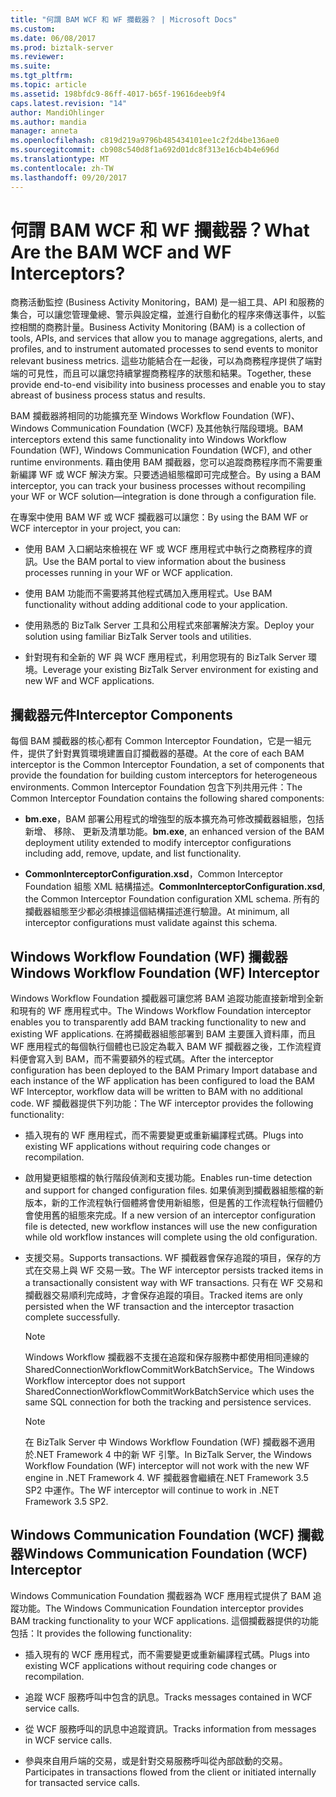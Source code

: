 ```yaml
---
title: "何謂 BAM WCF 和 WF 攔截器？ | Microsoft Docs"
ms.custom: 
ms.date: 06/08/2017
ms.prod: biztalk-server
ms.reviewer: 
ms.suite: 
ms.tgt_pltfrm: 
ms.topic: article
ms.assetid: 198bfdc9-86ff-4017-b65f-19616deeb9f4
caps.latest.revision: "14"
author: MandiOhlinger
ms.author: mandia
manager: anneta
ms.openlocfilehash: c819d219a9796b485434101ee1c2f2d4be136ae0
ms.sourcegitcommit: cb908c540d8f1a692d01dc8f313e16cb4b4e696d
ms.translationtype: MT
ms.contentlocale: zh-TW
ms.lasthandoff: 09/20/2017
---
```

# <a name="what-are-the-bam-wcf-and-wf-interceptors"></a><span data-ttu-id="a9bee-103">何謂 BAM WCF 和 WF 攔截器？</span><span class="sxs-lookup"><span data-stu-id="a9bee-103">What Are the BAM WCF and WF Interceptors?</span></span>
<span data-ttu-id="a9bee-104">商務活動監控 (Business Activity Monitoring，BAM) 是一組工具、API 和服務的集合，可以讓您管理彙總、警示與設定檔，並進行自動化的程序來傳送事件，以監控相關的商務計量。</span><span class="sxs-lookup"><span data-stu-id="a9bee-104">Business Activity Monitoring (BAM) is a collection of tools, APIs, and services that allow you to manage aggregations, alerts, and profiles, and to instrument automated processes to send events to monitor relevant business metrics.</span></span> <span data-ttu-id="a9bee-105">這些功能結合在一起後，可以為商務程序提供了端對端的可見性，而且可以讓您持續掌握商務程序的狀態和結果。</span><span class="sxs-lookup"><span data-stu-id="a9bee-105">Together, these provide end-to-end visibility into business processes and enable you to stay abreast of business process status and results.</span></span>  
  
 <span data-ttu-id="a9bee-106">BAM 攔截器將相同的功能擴充至 Windows Workflow Foundation (WF)、Windows Communication Foundation (WCF) 及其他執行階段環境。</span><span class="sxs-lookup"><span data-stu-id="a9bee-106">BAM interceptors extend this same functionality into Windows Workflow Foundation (WF), Windows Communication Foundation (WCF), and other runtime environments.</span></span> <span data-ttu-id="a9bee-107">藉由使用 BAM 攔截器，您可以追蹤商務程序而不需要重新編譯 WF 或 WCF 解決方案。只要透過組態檔即可完成整合。</span><span class="sxs-lookup"><span data-stu-id="a9bee-107">By using a BAM interceptor, you can track your business processes without recompiling your WF or WCF solution—integration is done through a configuration file.</span></span>  
  
 <span data-ttu-id="a9bee-108">在專案中使用 BAM WF 或 WCF 攔截器可以讓您：</span><span class="sxs-lookup"><span data-stu-id="a9bee-108">By using the BAM WF or WCF interceptor in your project, you can:</span></span>  
  
-   <span data-ttu-id="a9bee-109">使用 BAM 入口網站來檢視在 WF 或 WCF 應用程式中執行之商務程序的資訊。</span><span class="sxs-lookup"><span data-stu-id="a9bee-109">Use the BAM portal to view information about the business processes running in your WF or WCF application.</span></span>  
  
-   <span data-ttu-id="a9bee-110">使用 BAM 功能而不需要將其他程式碼加入應用程式。</span><span class="sxs-lookup"><span data-stu-id="a9bee-110">Use BAM functionality without adding additional code to your application.</span></span>  
  
-   <span data-ttu-id="a9bee-111">使用熟悉的 BizTalk Server 工具和公用程式來部署解決方案。</span><span class="sxs-lookup"><span data-stu-id="a9bee-111">Deploy your solution using familiar BizTalk Server tools and utilities.</span></span>  
  
-   <span data-ttu-id="a9bee-112">針對現有和全新的 WF 與 WCF 應用程式，利用您現有的 BizTalk Server 環境。</span><span class="sxs-lookup"><span data-stu-id="a9bee-112">Leverage your existing BizTalk Server environment for existing and new WF and WCF applications.</span></span>  
  
## <a name="interceptor-components"></a><span data-ttu-id="a9bee-113">攔截器元件</span><span class="sxs-lookup"><span data-stu-id="a9bee-113">Interceptor Components</span></span>  
 <span data-ttu-id="a9bee-114">每個 BAM 攔截器的核心都有 Common Interceptor Foundation，它是一組元件，提供了針對異質環境建置自訂攔截器的基礎。</span><span class="sxs-lookup"><span data-stu-id="a9bee-114">At the core of each BAM interceptor is the Common Interceptor Foundation, a set of components that provide the foundation for building custom interceptors for heterogeneous environments.</span></span> <span data-ttu-id="a9bee-115">Common Interceptor Foundation 包含下列共用元件：</span><span class="sxs-lookup"><span data-stu-id="a9bee-115">The Common Interceptor Foundation contains the following shared components:</span></span>  
  
-   <span data-ttu-id="a9bee-116">**bm.exe**，BAM 部署公用程式的增強型的版本擴充為可修改攔截器組態，包括新增、 移除、 更新及清單功能。</span><span class="sxs-lookup"><span data-stu-id="a9bee-116">**bm.exe**, an enhanced version of the BAM deployment utility extended to modify interceptor configurations including add, remove, update, and list functionality.</span></span>  
  
-   <span data-ttu-id="a9bee-117">**CommonInterceptorConfiguration.xsd**，Common Interceptor Foundation 組態 XML 結構描述。</span><span class="sxs-lookup"><span data-stu-id="a9bee-117">**CommonInterceptorConfiguration.xsd**, the Common Interceptor Foundation configuration XML schema.</span></span> <span data-ttu-id="a9bee-118">所有的攔截器組態至少都必須根據這個結構描述進行驗證。</span><span class="sxs-lookup"><span data-stu-id="a9bee-118">At minimum, all interceptor configurations must validate against this schema.</span></span>  
  
## <a name="windows-workflow-foundation-wf-interceptor"></a><span data-ttu-id="a9bee-119">Windows Workflow Foundation (WF) 攔截器</span><span class="sxs-lookup"><span data-stu-id="a9bee-119">Windows Workflow Foundation (WF) Interceptor</span></span>  
 <span data-ttu-id="a9bee-120">Windows Workflow Foundation 攔截器可讓您將 BAM 追蹤功能直接新增到全新和現有的 WF 應用程式中。</span><span class="sxs-lookup"><span data-stu-id="a9bee-120">The Windows Workflow Foundation interceptor enables you to transparently add BAM tracking functionality to new and existing WF applications.</span></span> <span data-ttu-id="a9bee-121">在將攔截器組態部署到 BAM 主要匯入資料庫，而且 WF 應用程式的每個執行個體也已設定為載入 BAM WF 攔截器之後，工作流程資料便會寫入到 BAM，而不需要額外的程式碼。</span><span class="sxs-lookup"><span data-stu-id="a9bee-121">After the interceptor configuration has been deployed to the BAM Primary Import database and each instance of the WF application has been configured to load the BAM WF Interceptor, workflow data will be written to BAM with no additional code.</span></span> <span data-ttu-id="a9bee-122">WF 攔截器提供下列功能：</span><span class="sxs-lookup"><span data-stu-id="a9bee-122">The WF interceptor provides the following functionality:</span></span>  
  
-   <span data-ttu-id="a9bee-123">插入現有的 WF 應用程式，而不需要變更或重新編譯程式碼。</span><span class="sxs-lookup"><span data-stu-id="a9bee-123">Plugs into existing WF applications without requiring code changes or recompilation.</span></span>  
  
-   <span data-ttu-id="a9bee-124">啟用變更組態檔的執行階段偵測和支援功能。</span><span class="sxs-lookup"><span data-stu-id="a9bee-124">Enables run-time detection and support for changed configuration files.</span></span> <span data-ttu-id="a9bee-125">如果偵測到攔截器組態檔的新版本，新的工作流程執行個體將會使用新組態，但是舊的工作流程執行個體仍會使用舊的組態來完成。</span><span class="sxs-lookup"><span data-stu-id="a9bee-125">If a new version of an interceptor configuration file is detected, new workflow instances will use the new configuration while old workflow instances will complete using the old configuration.</span></span>  
  
-   <span data-ttu-id="a9bee-126">支援交易。</span><span class="sxs-lookup"><span data-stu-id="a9bee-126">Supports transactions.</span></span> <span data-ttu-id="a9bee-127">WF 攔截器會保存追蹤的項目，保存的方式在交易上與 WF 交易一致。</span><span class="sxs-lookup"><span data-stu-id="a9bee-127">The WF interceptor persists tracked items in a transactionally consistent way with WF transactions.</span></span> <span data-ttu-id="a9bee-128">只有在 WF 交易和攔截器交易順利完成時，才會保存追蹤的項目。</span><span class="sxs-lookup"><span data-stu-id="a9bee-128">Tracked items are only persisted when the WF transaction and the interceptor trasaction complete successfully.</span></span>  
  
    > [!NOTE]
    >  <span data-ttu-id="a9bee-129">Windows Workflow 攔截器不支援在追蹤和保存服務中都使用相同連線的 SharedConnectionWorkflowCommitWorkBatchService。</span><span class="sxs-lookup"><span data-stu-id="a9bee-129">The Windows Workflow interceptor does not support SharedConnectionWorkflowCommitWorkBatchService which uses the same SQL connection for both the tracking and persistence services.</span></span>  
  
    > [!NOTE]
    >  <span data-ttu-id="a9bee-130">在 BizTalk Server 中 Windows Workflow Foundation (WF) 攔截器不適用於.NET Framework 4 中的新 WF 引擎。</span><span class="sxs-lookup"><span data-stu-id="a9bee-130">In BizTalk Server, the Windows Workflow Foundation (WF) interceptor will not work with the new WF engine in .NET Framework 4.</span></span> <span data-ttu-id="a9bee-131">WF 攔截器會繼續在.NET Framework 3.5 SP2 中運作。</span><span class="sxs-lookup"><span data-stu-id="a9bee-131">The WF interceptor will continue to work in .NET Framework 3.5 SP2.</span></span>  
  
## <a name="windows-communication-foundation-wcf-interceptor"></a><span data-ttu-id="a9bee-132">Windows Communication Foundation (WCF) 攔截器</span><span class="sxs-lookup"><span data-stu-id="a9bee-132">Windows Communication Foundation (WCF) Interceptor</span></span>  
 <span data-ttu-id="a9bee-133">Windows Communication Foundation 擱截器為 WCF 應用程式提供了 BAM 追蹤功能。</span><span class="sxs-lookup"><span data-stu-id="a9bee-133">The Windows Communication Foundation interceptor provides BAM tracking functionality to your WCF applications.</span></span> <span data-ttu-id="a9bee-134">這個攔截器提供的功能包括：</span><span class="sxs-lookup"><span data-stu-id="a9bee-134">It provides the following functionality:</span></span>  
  
-   <span data-ttu-id="a9bee-135">插入現有的 WCF 應用程式，而不需要變更或重新編譯程式碼。</span><span class="sxs-lookup"><span data-stu-id="a9bee-135">Plugs into existing WCF applications without requiring code changes or recompilation.</span></span>  
  
-   <span data-ttu-id="a9bee-136">追蹤 WCF 服務呼叫中包含的訊息。</span><span class="sxs-lookup"><span data-stu-id="a9bee-136">Tracks messages contained in WCF service calls.</span></span>  
  
-   <span data-ttu-id="a9bee-137">從 WCF 服務呼叫的訊息中追蹤資訊。</span><span class="sxs-lookup"><span data-stu-id="a9bee-137">Tracks information from messages in WCF service calls.</span></span>  
  
-   <span data-ttu-id="a9bee-138">參與來自用戶端的交易，或是針對交易服務呼叫從內部啟動的交易。</span><span class="sxs-lookup"><span data-stu-id="a9bee-138">Participates in transactions flowed from the client or initiated internally for transacted service calls.</span></span>